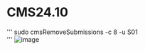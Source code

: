 # CMS24.10  
'''
sudo cmsRemoveSubmissions -c 8 -u S01  
'''
![image](https://github.com/user-attachments/assets/c3cfa183-0781-468e-ada3-e0bf263de8d6)
